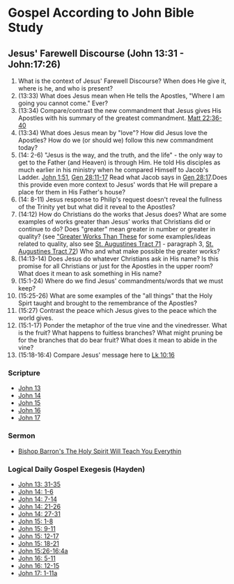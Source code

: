 # Gospel According to John Bible Study

## Jesus' Farewell Discourse (John 13:31 - John:17:26)

1. What is the context of Jesus' Farewell Discourse? When does He give it, where is he, and who is present?
1. (13:33) What does Jesus mean when He tells the Apostles, "Where I am going you cannot come." Ever?
1. (13:34) Compare/contrast the new commandment that Jesus gives His Apostles with his summary of the greatest commandment. [Matt 22:36-40](https://www.biblegateway.com/passage/?search=Matt%2022%3A36-40&version=RSVCE)
1. (13:34) What does Jesus mean by "love"? How did Jesus love the Apostles? How do we (or should we) follow this new commandment today?
1. (14: 2-6) "Jesus is the way, and the truth, and the life" - the only way to get to the Father (and Heaven) is through Him. He told His disciples as much earlier in his ministry when he compared Himself to Jacob's Ladder. [John 1:51](https://www.biblegateway.com/passage/?search=John%201%3A51&version=RSVCE), [Gen 28:11-17](https://www.biblegateway.com/passage/?search=Gen%2028%3A11-17&version=RSVCE) Read what Jacob says in [Gen 28:17](https://www.biblegateway.com/passage/?search=Gen%2028%3A17&version=RSVCE).Does this provide even more context to Jesus' words that He will prepare a place for them in His Father's house?
1. (14: 8-11) Jesus response to Philip's request doesn't reveal the fullness of the Trinity yet but what did it reveal to the Apostles?
1. (14:12) How do Christians do the works that Jesus does? What are some examples of works greater than Jesus' works that Christians did or continue to do?  Does "greater" mean greater in number or greater in quality? (see ["Greater Works Than These](https://www.catholic.com/magazine/online-edition/greater-works-than-these) for some examples/ideas related to quality, also see [St. Augustines Tract 71](https://www.newadvent.org/fathers/1701071.htm) - paragraph 3, [St. Augustines Tract 72](https://www.newadvent.org/fathers/1701072.htm)) Who and what make possible the greater works?
1. (14:13-14) Does Jesus do whatever Christians ask in His name? Is this promise for all Christians or just for the Apostles in the upper room? What does it mean to ask something in His name?
1. (15:1-24) Where do we find Jesus' commandments/words that we must keep? 
1. (15:25-26) What are some examples of the "all things" that the Holy Spirt taught and brought to the remembrance of the Apostles?
1. (15:27) Contrast the peace which Jesus gives to the peace which the world gives.
1. (15:1-17) Ponder the metaphor of the true vine and the vinedresser. What is the fruit? What happens to fuitless branches? What might pruning be for the branches that do bear fruit? What does it mean to abide in the vine?
1. (15:18-16:4) Compare Jesus' message here to [Lk 10:16](https://www.biblegateway.com/passage/?search=Lk%2010%3A16&version=RSVCE)


### Scripture

* [John 13](https://www.biblegateway.com/passage/?search=John%2013&version=RSVCE)
* [John 14](https://www.biblegateway.com/passage/?search=John%2014&version=RSVCE)
* [John 15](https://www.biblegateway.com/passage/?search=John%2015&version=RSVCE)
* [John 16](https://www.biblegateway.com/passage/?search=John%2016&version=RSVCE)
* [John 17](https://www.biblegateway.com/passage/?search=John%2017&version=RSVCE)

### Sermon

* [Bishop Barron's The Holy Spirit Will Teach You Everythin](https://open.spotify.com/episode/4UAHXvCUYv6sFT9FnIks2U?si=ede748a2a97244c3)

### Logical Daily Gospel Exegesis (Hayden)
* [John 13: 31-35](https://open.spotify.com/episode/4aEa7dgyxjVUlRBrArj0ek)
* [John 14: 1-6](https://open.spotify.com/episode/7dXqA0m8hpxEeibltXb4TC)
* [John 14: 7-14](https://open.spotify.com/episode/4TtfBhYh1vuxO6miz6qCDM)
* [John 14: 21-26](https://open.spotify.com/episode/6heH7ViFYYT8OTXSoc3Aaz)
* [John 14: 27-31](https://open.spotify.com/episode/1dCptw3EHtHcxMJkP5dqom)
* [John 15: 1-8](https://open.spotify.com/episode/0tktEMhCqwJwtjoCMn0JOY)
* [John 15: 9-11](https://open.spotify.com/episode/2EcGKmTO2rIgt1D4PJdZNZ)
* [John 15: 12-17](https://open.spotify.com/episode/5vpcEwgfxZjUBPimIo1IVT)
* [John 15: 18-21](https://open.spotify.com/episode/2xGSV1F7CB3r07TE1EQxNK)
* [John 15:26-16:4a](https://open.spotify.com/episode/1e7blQP5cNThEUihkfMSfj)
* [John 16: 5-11](https://open.spotify.com/episode/752X5MywxNBh5reyFSFfUv)
* [John 16: 12-15](https://open.spotify.com/episode/59MoKVx0exks3hu1dclDtn)
* [John 17: 1-11a](https://open.spotify.com/episode/1yiF2DNQgon7GVPoP3sK67)
